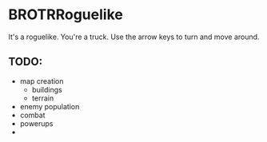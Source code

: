 # BROTRRoguelike

It's a roguelike.  You're a truck.  Use the arrow keys to turn and move around.

## TODO:
* map creation
  * buildings
  * terrain
* enemy population
* combat
* powerups
*
